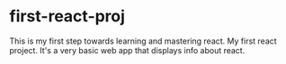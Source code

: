 # first-react-proj
This is my first step towards learning and mastering react.
My first react project.
It's a very basic web app that displays info about react.
